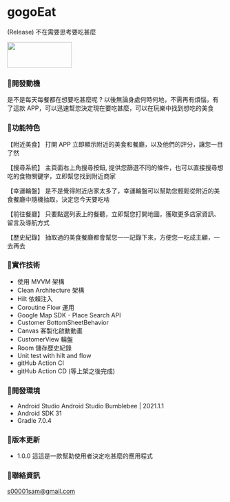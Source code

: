 # gogoEat
(Release) 不在需要思考要吃甚麼

<a href="https://play.google.com/store/apps/details?id=com.sam.gogoeat"><img src="https://i.imgur.com/B61ZlUR.png" width="150" height="60"></a>

### :pushpin:開發動機

是不是每天每餐都在想要吃甚麼呢 ?
以後無論身處何時何地，不需再有煩惱，有了這款 APP，可以迅速幫您決定現在要吃甚麼，可以在玩樂中找到想吃的美食

### :pushpin:功能特色

【附近美食】
打開 APP 立即顯示附近的美食和餐廳，以及他們的評分，讓您一目了然

【搜尋系統】
主頁面右上角搜尋按鈕, 提供您篩選不同的條件，也可以直接搜尋想吃的食物關鍵字，立即幫您找到附近商家

【幸運輪盤】
是不是覺得附近店家太多了，幸運輪盤可以幫助您輕鬆從附近的美食餐廳中隨機抽取，決定您今天要吃啥

【前往餐廳】
只要點選列表上的餐聽，立即幫您打開地圖，獲取更多店家資訊、留言及導航方式

【歷史紀錄】
抽取過的美食餐廳都會幫您一一記錄下來，方便您一吃成主顧，一去再去

### :pushpin:實作技術

* 使用 MVVM 架構
* Clean Architecture 架構
* Hilt 依賴注入
* Coroutine Flow 運用
* Google Map SDK - Place Search API
* Customer BottomSheetBehavior
* Canvas 客製化啟動動畫
* CustomerView 輪盤
* Room 儲存歷史紀錄
* Unit test with hilt and flow
* gitHub Action CI
* gitHub Action CD (等上架之後完成)

### :pushpin:開發環境

* Android Studio Android Studio Bumblebee | 2021.1.1
* Android SDK 31
* Gradle 7.0.4

### :pushpin:版本更新

* 1.0.0 這這是一款幫助使用者決定吃甚麼的應用程式

### :pushpin:聯絡資訊
s00001sam@gmail.com



